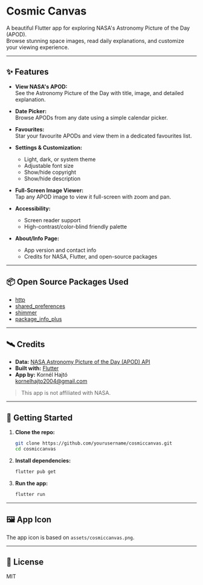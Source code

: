 # Cosmic Canvas

A beautiful Flutter app for exploring NASA's Astronomy Picture of the Day (APOD).  
Browse stunning space images, read daily explanations, and customize your viewing experience.

---

## ✨ Features

- **View NASA's APOD:**  
  See the Astronomy Picture of the Day with title, image, and detailed explanation.

- **Date Picker:**  
  Browse APODs from any date using a simple calendar picker.

- **Favourites:**  
  Star your favourite APODs and view them in a dedicated favourites list.

- **Settings & Customization:**  
  - Light, dark, or system theme
  - Adjustable font size
  - Show/hide copyright
  - Show/hide description

- **Full-Screen Image Viewer:**  
  Tap any APOD image to view it full-screen with zoom and pan.

- **Accessibility:**  
  - Screen reader support
  - High-contrast/color-blind friendly palette

- **About/Info Page:**  
  - App version and contact info
  - Credits for NASA, Flutter, and open-source packages

---

## 📦 Open Source Packages Used

- [http](https://pub.dev/packages/http)
- [shared_preferences](https://pub.dev/packages/shared_preferences)
- [shimmer](https://pub.dev/packages/shimmer)
- [package_info_plus](https://pub.dev/packages/package_info_plus)

---

## 🛰️ Credits

- **Data:** [NASA Astronomy Picture of the Day (APOD) API](https://api.nasa.gov/)
- **Built with:** [Flutter](https://flutter.dev/)
- **App by:** Kornél Hajtó  
  [kornelhajto2004@gmail.com](mailto:kornelhajto2004@gmail.com)

> This app is not affiliated with NASA.

---

## 🚀 Getting Started

1. **Clone the repo:**
   ```sh
   git clone https://github.com/yourusername/cosmiccanvas.git
   cd cosmiccanvas
   ```

2. **Install dependencies:**
   ```sh
   flutter pub get
   ```

3. **Run the app:**
   ```sh
   flutter run
   ```

---

## 🖼️ App Icon

The app icon is based on `assets/cosmiccanvas.png`.

---

## 📄 License

MIT